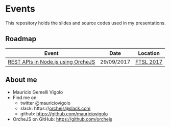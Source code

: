 # Events

This repository holds the slides and source codes used in my presentations.

## Roadmap

| Event                                                           |    Date    |             Location             |
| --------------------------------------------------------------- | :--------: | :------------------------------: |
| [REST APIs in Node.js using OrcheJS](./rest-apis-using-orchejs) | 29/09/2017 | [FTSL 2017](http://ftsl.org.br/) |

## About me

* Mauricio Gemelli Vigolo
* Find me on:
  * twitter @mauriciovigolo
  * slack: https://orchejs@slack.com
  * github: https://github.com/mauriciovigolo
* OrcheJS on GitHub: https://github.com/orchejs
